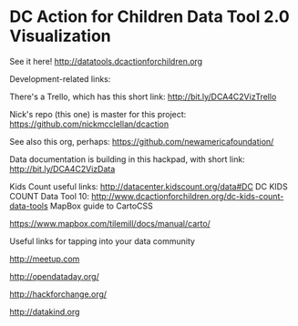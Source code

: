 # DC Action for Children Data Tool 2.0 Visualization

See it here! http://datatools.dcactionforchildren.org


Development-related links:

There's a Trello, which has this short link:
http://bit.ly/DCA4C2VizTrello

Nick's repo (this one) is master for this project:
https://github.com/nickmcclellan/dcaction

See also this org, perhaps:
https://github.com/newamericafoundation/

Data documentation is building in this hackpad, with short link:
http://bit.ly/DCA4C2VizData

Kids Count useful links: http://datacenter.kidscount.org/data#DC
DC KIDS COUNT Data Tool 10:  http://www.dcactionforchildren.org/dc-kids-count-data-tools
MapBox guide to CartoCSS

https://www.mapbox.com/tilemill/docs/manual/carto/

Useful links for tapping into your data community

http://meetup.com

http://opendataday.org/

http://hackforchange.org/

http://datakind.org
